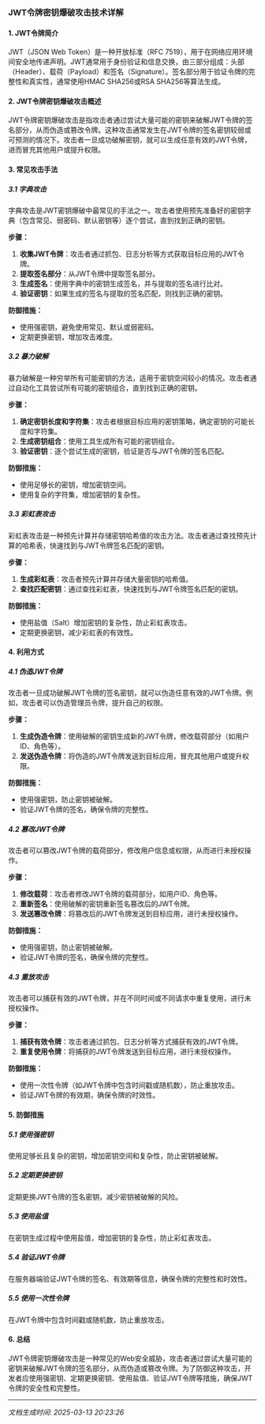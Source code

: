 ### JWT令牌密钥爆破攻击技术详解

#### 1. JWT令牌简介
JWT（JSON Web Token）是一种开放标准（RFC 7519），用于在网络应用环境间安全地传递声明。JWT通常用于身份验证和信息交换，由三部分组成：头部（Header）、载荷（Payload）和签名（Signature）。签名部分用于验证令牌的完整性和真实性，通常使用HMAC SHA256或RSA SHA256等算法生成。

#### 2. JWT令牌密钥爆破攻击概述
JWT令牌密钥爆破攻击是指攻击者通过尝试大量可能的密钥来破解JWT令牌的签名部分，从而伪造或篡改令牌。这种攻击通常发生在JWT令牌的签名密钥较弱或可预测的情况下。攻击者一旦成功破解密钥，就可以生成任意有效的JWT令牌，进而冒充其他用户或提升权限。

#### 3. 常见攻击手法

##### 3.1 字典攻击
字典攻击是JWT密钥爆破中最常见的手法之一。攻击者使用预先准备好的密钥字典（包含常见、弱密码、默认密钥等）逐个尝试，直到找到正确的密钥。

**步骤：**
1. **收集JWT令牌**：攻击者通过抓包、日志分析等方式获取目标应用的JWT令牌。
2. **提取签名部分**：从JWT令牌中提取签名部分。
3. **生成签名**：使用字典中的密钥生成签名，并与提取的签名进行比对。
4. **验证密钥**：如果生成的签名与提取的签名匹配，则找到正确的密钥。

**防御措施：**
- 使用强密钥，避免使用常见、默认或弱密码。
- 定期更换密钥，增加攻击难度。

##### 3.2 暴力破解
暴力破解是一种穷举所有可能密钥的方法，适用于密钥空间较小的情况。攻击者通过自动化工具尝试所有可能的密钥组合，直到找到正确的密钥。

**步骤：**
1. **确定密钥长度和字符集**：攻击者根据目标应用的密钥策略，确定密钥的可能长度和字符集。
2. **生成密钥组合**：使用工具生成所有可能的密钥组合。
3. **验证密钥**：逐个尝试生成的密钥，验证是否与JWT令牌的签名匹配。

**防御措施：**
- 使用足够长的密钥，增加密钥空间。
- 使用复杂的字符集，增加密钥的复杂性。

##### 3.3 彩虹表攻击
彩虹表攻击是一种预先计算并存储密钥哈希值的攻击方法。攻击者通过查找预先计算的哈希表，快速找到与JWT令牌签名匹配的密钥。

**步骤：**
1. **生成彩虹表**：攻击者预先计算并存储大量密钥的哈希值。
2. **查找匹配密钥**：通过查找彩虹表，快速找到与JWT令牌签名匹配的密钥。

**防御措施：**
- 使用盐值（Salt）增加密钥的复杂性，防止彩虹表攻击。
- 定期更换密钥，减少彩虹表的有效性。

#### 4. 利用方式

##### 4.1 伪造JWT令牌
攻击者一旦成功破解JWT令牌的签名密钥，就可以伪造任意有效的JWT令牌。例如，攻击者可以伪造管理员令牌，提升自己的权限。

**步骤：**
1. **生成伪造令牌**：使用破解的密钥生成新的JWT令牌，修改载荷部分（如用户ID、角色等）。
2. **发送伪造令牌**：将伪造的JWT令牌发送到目标应用，冒充其他用户或提升权限。

**防御措施：**
- 使用强密钥，防止密钥被破解。
- 验证JWT令牌的签名，确保令牌的完整性。

##### 4.2 篡改JWT令牌
攻击者可以篡改JWT令牌的载荷部分，修改用户信息或权限，从而进行未授权操作。

**步骤：**
1. **修改载荷**：攻击者修改JWT令牌的载荷部分，如用户ID、角色等。
2. **重新签名**：使用破解的密钥重新签名篡改后的JWT令牌。
3. **发送篡改令牌**：将篡改后的JWT令牌发送到目标应用，进行未授权操作。

**防御措施：**
- 使用强密钥，防止密钥被破解。
- 验证JWT令牌的签名，确保令牌的完整性。

##### 4.3 重放攻击
攻击者可以捕获有效的JWT令牌，并在不同时间或不同请求中重复使用，进行未授权操作。

**步骤：**
1. **捕获有效令牌**：攻击者通过抓包、日志分析等方式捕获有效的JWT令牌。
2. **重复使用令牌**：将捕获的JWT令牌发送到目标应用，进行未授权操作。

**防御措施：**
- 使用一次性令牌（如JWT令牌中包含时间戳或随机数），防止重放攻击。
- 验证JWT令牌的有效期，确保令牌的时效性。

#### 5. 防御措施

##### 5.1 使用强密钥
使用足够长且复杂的密钥，增加密钥空间和复杂性，防止密钥被破解。

##### 5.2 定期更换密钥
定期更换JWT令牌的签名密钥，减少密钥被破解的风险。

##### 5.3 使用盐值
在密钥生成过程中使用盐值，增加密钥的复杂性，防止彩虹表攻击。

##### 5.4 验证JWT令牌
在服务器端验证JWT令牌的签名、有效期等信息，确保令牌的完整性和时效性。

##### 5.5 使用一次性令牌
在JWT令牌中包含时间戳或随机数，防止重放攻击。

#### 6. 总结
JWT令牌密钥爆破攻击是一种常见的Web安全威胁，攻击者通过尝试大量可能的密钥来破解JWT令牌的签名部分，从而伪造或篡改令牌。为了防御这种攻击，开发者应使用强密钥、定期更换密钥、使用盐值、验证JWT令牌等措施，确保JWT令牌的安全性和完整性。

---

*文档生成时间: 2025-03-13 20:23:26*











